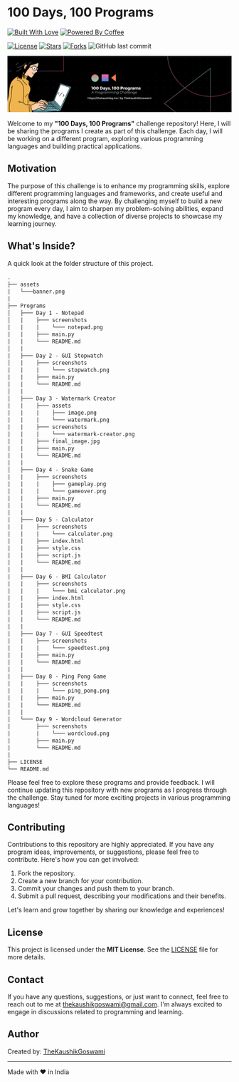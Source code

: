 # 100 Days, 100 Programs

[![Built With Love](https://forthebadge.com/images/badges/built-with-love.svg)](https://github.com/TheKaushikGoswami)
[![Powered By Coffee](https://forthebadge.com/images/badges/powered-by-coffee.svg)](https://github.com/TheKaushikGoswami)

[![License](https://img.shields.io/github/license/TheKaushikGoswami/100-Days-100-Programs?style=flat-square)](LICENSE)
[![Stars](https://img.shields.io/github/stars/TheKaushikGoswami/100-Days-100-Programs?style=flat-square)](https://github.com/TheKaushikGoswami/100-Days-100-Programs/stargazers)
[![Forks](https://img.shields.io/github/forks/TheKaushikGoswami/100-Days-100-Programs?style=flat-square)](https://github.com/TheKaushikGoswami/100-Days-100-Programs/network/members)
![GitHub last commit](https://img.shields.io/github/last-commit/TheKaushikGoswami/100-Days-100-Programs?style=flat-square)

![Banner](./assets/banner.png)

Welcome to my **"100 Days, 100 Programs"** challenge repository! Here, I will be sharing the programs I create as part of this challenge. Each day, I will be working on a different program, exploring various programming languages and building practical applications.

## Motivation

The purpose of this challenge is to enhance my programming skills, explore different programming languages and frameworks, and create useful and interesting programs along the way. By challenging myself to build a new program every day, I aim to sharpen my problem-solving abilities, expand my knowledge, and have a collection of diverse projects to showcase my learning journey.

## What's Inside? 

A quick look at the folder structure of this project.

    .
    ├── assets
    |   └───banner.png
    |
    ├── Programs
    │   ├─── Day 1 - Notepad
    │   |    ├─── screenshots
    |   |    |    └─── notepad.png
    |   |    ├─── main.py
    |   |    └─── README.md
    │   |
    |   ├─── Day 2 - GUI Stopwatch
    │   |    ├─── screenshots
    |   |    |    └─── stopwatch.png
    |   |    ├─── main.py
    |   |    └─── README.md
    │   |
    │   ├─── Day 3 - Watermark Creator
    |   |    ├─── assets
    |   |    |    ├─── image.png
    |   |    |    └─── watermark.png
    |   |    ├─── screenshots
    |   |    |    └─── watermark-creator.png
    |   |    ├─── final_image.jpg
    |   |    ├─── main.py
    |   |    └─── README.md
    |   |
    │   ├─── Day 4 - Snake Game
    |   |    ├─── screenshots
    |   |    |    ├─── gameplay.png
    |   |    |    └─── gameover.png
    |   |    ├─── main.py
    |   |    └─── README.md
    |   |
    |   ├─── Day 5 - Calculator
    |   |    ├─── screenshots
    |   |    |    └─── calculator.png
    |   |    ├─── index.html
    |   |    ├─── style.css
    |   |    ├─── script.js
    |   |    └─── README.md
    |   |
    |   ├─── Day 6 - BMI Calculator
    |   |    ├─── screenshots
    |   |    |    └─── bmi calculator.png
    |   |    ├─── index.html
    |   |    ├─── style.css
    |   |    ├─── script.js
    |   |    └─── README.md
    |   |
    |   ├─── Day 7 - GUI Speedtest
    |   |    ├─── screenshots
    |   |    |    └─── speedtest.png
    |   |    ├─── main.py
    |   |    └─── README.md
    |   |
    |   ├─── Day 8 - Ping Pong Game
    |   |    ├─── screenshots
    |   |    |    └─── ping_pong.png
    |   |    ├─── main.py
    |   |    └─── README.md
    |   |
    |   └─── Day 9 - Wordcloud Generator
    |        ├─── screenshots
    |        |    └─── wordcloud.png
    |        ├─── main.py
    |        └─── README.md
    |
    ├── LICENSE
    └── README.md

Please feel free to explore these programs and provide feedback. I will continue updating this repository with new programs as I progress through the challenge. Stay tuned for more exciting projects in various programming languages!

## Contributing

Contributions to this repository are highly appreciated. If you have any program ideas, improvements, or suggestions, please feel free to contribute. Here's how you can get involved:

1. Fork the repository.
2. Create a new branch for your contribution.
3. Commit your changes and push them to your branch.
4. Submit a pull request, describing your modifications and their benefits.

Let's learn and grow together by sharing our knowledge and experiences!

## License

This project is licensed under the **MIT License**. See the [LICENSE](./LICENSE) file for more details.

## Contact

If you have any questions, suggestions, or just want to connect, feel free to reach out to me at thekaushikgoswami@gmail.com. I'm always excited to engage in discussions related to programming and learning.

## Author

Created by: [TheKaushikGoswami](https://github.com/TheKaushikGoswami)

---

Made with ❤️ in India

